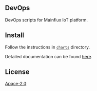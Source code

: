 ## DevOps
DevOps scripts for Mainflux IoT platform.

## Install
Follow the instructions in [`charts`](charts) directory.

Detailed documentation can be found [here](https://mainflux.readthedocs.io/en/latest/kubernetes/).

## License
[Apace-2.0](LICENSE)
